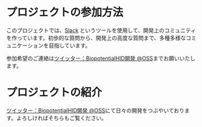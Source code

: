 # プロジェクトの参加方法

このプロジェクトでは、[Slack](!https://slack.com/) というツールを使用して、開発上のコミュニティを作っています。初歩的な質問から、開発上の高度な質問まで、多種多様なコミュニケーションを目指しています。

参加希望のご連絡は[ツイッター：BiopotentialHID開発 @OSS](https://twitter.com/BioHIDPrj)までお願いいたします。

# プロジェクトの紹介

[ツイッター：BiopotentialHID開発 @OSS](https://twitter.com/BioHIDPrj)にて日々の開発をつぶやいております。よろしければそちらもご覧ください。